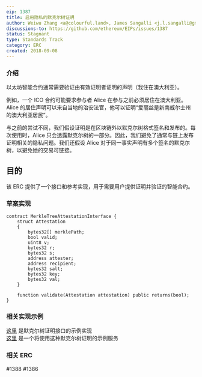 ```yaml
---
eip: 1387
title: 启用隐私的默克尔树证明
author: Weiwu Zhang <a@colourful.land>, James Sangalli <j.l.sangalli@gmail.com>
discussions-to: https://github.com/ethereum/EIPs/issues/1387
status: Stagnant
type: Standards Track
category: ERC
created: 2018-09-08
---
```


### 介绍

以太坊智能合约通常需要验证由有效证明者证明的声明（我住在澳大利亚）。

例如，一个 ICO 合约可能要求参与者 Alice 在参与之前必须居住在澳大利亚。Alice 的居住声明可以来自当地的治安法官，他可以证明“爱丽丝是新南威尔士州的澳大利亚居民”。

与之前的尝试不同，我们假设证明是在区块链外以默克尔树格式签名和发布的。每次使用时，Alice 只会透露默克尔树的一部分。因此，我们避免了通常与链上发布证明相关的隐私问题。我们还假设 Alice 对于同一事实声明有多个签名的默克尔树，以避免她的交易可链接。

## 目的
该 ERC 提供了一个接口和参考实现，用于需要用户提供证明并验证的智能合约。

### 草案实现
```solidity
contract MerkleTreeAttestationInterface {
    struct Attestation
    {
        bytes32[] merklePath;
        bool valid;
        uint8 v;
        bytes32 r;
        bytes32 s;
        address attester;
        address recipient;
        bytes32 salt;
        bytes32 key;
        bytes32 val;
    }

    function validate(Attestation attestation) public returns(bool);
}

```
### 相关实现示例
[这里](https://github.com/alpha-wallet/blockchain-attestation/blob/master/ethereum/lib/MerkleTreeAttestation.sol) 是默克尔树证明接口的示例实现  
[这里](https://github.com/alpha-wallet/blockchain-attestation/blob/master/ethereum/example-james-squire/james-squire.sol) 是一个将使用这种默克尔树证明的示例服务

### 相关 ERC
#1388 #1386